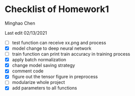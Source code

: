 # Checklist of Homework1

Minghao Chen

Last edit 02/13/2021

- [ ] test function can receive xx.png and process
- [x] model change to deep neural network
- [ ] train function can print train accuracy in training process
- [x] apply batch normalization
- [x] change model saving strategy
- [x] comment code
- [x] figure out the tensor figure in preprocess
- [ ] modularize whole project
- [x] add parameters to all functions

